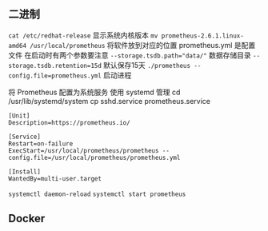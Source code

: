## 二进制
`cat /etc/redhat-release` 显示系统内核版本
`mv prometheus-2.6.1.linux-amd64 /usr/local/prometheus` 将软件放到对应的位置
prometheus.yml 是配置文件
在启动时有两个参数要注意
    `--storage.tsdb.path="data/"`   数据存储目录
    `--storage.tsdb.retention=15d`  默认保存15天
`./prometheus --config.file=prometheus.yml` 启动进程

将 Prometheus 配置为系统服务
使用 systemd 管理
cd /usr/lib/systemd/system
cp sshd.service prometheus.service
```
[Unit]
Description=https://prometheus.io/

[Service]
Restart=on-failure
ExecStart=/usr/local/prometheus/prometheus --config.file=/usr/local/prometheus/prometheus.yml

[Install]
WantedBy=multi-user.target
```
`systemctl daemon-reload`
`systemctl start prometheus`

## Docker
